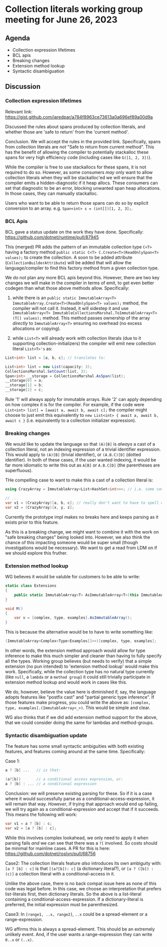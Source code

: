# Collection literals working group meeting for June 26, 2023

## Agenda

* Collection expression lifetimes
* BCL apis
* Breaking changes
* Extension method lookup
* Syntactic disambiguation

## Discussion

### Collection expression lifetimes

Relevant link: https://gist.github.com/jaredpar/a784f8963ce73613a0a696ef89a00d9a

Discussed the rules about spans produced by collection literals, and whether those are 'safe to return' from the 'current method'.

Conclusion.  We will accept the rules in the provided link. Specifically, spans from collection literals are *not* "Safe to return from current method". This has the benefit of allowing the compiler to potentially stackalloc these spans for very high efficiency code (including cases like `G([1, 2, 3])`).

While the compiler is free to use stackallocs for these spans, it is not required to do so.  However, as some consumers *may* only want to allow collection literals when they will be stackalloc'ed we will ensure that the compiler emits a hidden-diagnostic if it heap allocs.  These consumers can set that diagnostic to be an error, blocking unwanted span heap allocations.  In those cases, they can manually stackalloc.

Users who want to be able to return those spans can do so by explicit conversion to an array.  e.g. `Span<int> s = (int[])[1, 2, 3];`. 

### BCL Apis

BCL gave a status update on the work they have done.  Specifically: https://github.com/dotnet/runtime/pull/87945

This (merged) PR adds the pattern of an immutable collection type `C<T>` having a factory method `public static C<T> C.Create<T>(ReadOnlySpan<T> values);` to create the collection.  A soon to be added attribute (`CollectionBuilderAttribute`) will be added that will allow the language/compiler to find this factory method from a given collection type.

We do not plan any more BCL apis beyond this.  However, there are two key changes we will make in the compiler in terms of emit, to get even better codegen than what those above methods allow.  Specifically:

1. while there is an `public static ImmutableArray<T> ImmutableArray.Create<T>(ReadOnlySpan<T> values);` method, the compiler will not call it.  Instead, it will sidestep it and use `ImmutableArray<T> ImmutableCollectionsMarshal.ToImmutableArray<T>(T[] values);` method.  This method passes ownership of the array *directly* to `ImmutableArray<T>` ensuring no overhead (no excess allocations *or* copying).

2. while `List<T>` will already work with collection literals (due to it supporting collection-initializers) the compiler will emit new collection literal `List<T>'s` as:

```c#
List<int> list = [a, b, c]; // translates to:

List<int> list = new List(capacity: 3);
CollectionsMarshal.SetCount(list, 3);
Span<int> __storage = CollectionsMarshal.AsSpan(list);
__storage[0] = a;
__storage[1] = b;
__storage[2] = c;
```

Rule '1' will always apply for immutable arrays.  Rule '2' can apply depending on how complex it is for the compiler.  For example, if the code were `List<int> list] = [await a, await b, await c];` the compiler might choose to just emit this equivalently to `new List<int> { await a, await b, await c }` (i.e. equivalently to a collection initializer expression).

### Breaking changes

We would like to update the language so that `(A)[B]` is *always* a cast of a collection literal, not an indexing expression of a trivial identifier expression.  This would apply to `(A)[B]` (trivial identifier), or `(A.B.C)[D]` (dotted identifier).  In both of these cases, if the user wanted indexing, it would be far more idiomatic to write this out as `A[B]` or `A.B.C[D]` (the parentheses are superfluous).

THe compelling case to want to make this a cast of a collection literal is:

```c#
using CrazyArray = ImmutableArray<List<HashSet<int>>>; // i.e. some complex collection type

// ...
var v1 = (CrazyArray)[a, b, c]; // really don't want to have to spell out the type in each location
var v2 = (CrazyArray)[x, y, z];
```

Currently the prototype impl makes no breaks here and keeps parsing as it exists prior to this feature.

As this is a breaking change, we might want to combine it with the work on "safe breaking changes" being looked into.  However, we also think the chance of this impacting someone would be super small (though investigations would be necessary).  We want to get a read from LDM on if we should explore this fruther.

### Extension method lookup

WG believes it would be valuble for customers to be able to write:

```c#
static class Extensions
{
    public static ImmutableArray<T> AsImmutableArray<T>(this ImmutableArray<T> array) => array;
}

void M()
{
    var v = [complex, type, examples].AsImmutableArray();
}
```

This is because the alternative would be to have to write something like:

```c#
(ImmutableArray<Complex<Type<Examples[]>>)[complex, type, examples];
```

In other words, the extension method approach would allow for type inference to make this much simpler and cleaner than having to fully specify all the types.  Working group believes (but needs to verify) that a simple extension (no pun intended) to 'extension method lookup' would make this work.  Specifically, while the collection type has no natural type currently (like `null`, a `lambda` or a `method group`) it could still trivially participate in extension method lookup and would work in cases like this.

We do, however, believe the value here is diminished if, say, the language adopts features like "postfix cast" and "partial generic type inference".  If those features make progress, you could write the above as:  ```[complex, type, examples].(ImmutableArray<_>)```.  This would be simple and clear.  

WG also thinks that if we did add extension method support for the above, that we could consider doing the same for lambdas and method-groups.

### Syntactic disambiguation update

The feature has some small syntactic ambiguities with both existing features, and features coming around at the same time.  Specifically:

Case 1:
```c#
a ? [b] ...   // is that:

(a?[b])       // a conditional access expression, or:
a ? [b] : ... // a conditional expression
```

Conclusion: we will preserve existing parsing for these.  So if it is a case where it would successfully parse as a conditional-access-expression, it will remain that way.  *However*, if trying that approach would end up failing, we will try again as a conditional-expression and accept that if it succeeds.  This means the following will work:

```c#
var v1 = a ? [b] : c;
var v2 = [a ? [b] : c];
```

While this involves complex lookahead, we only need to apply it when parsing fails *and* we can see that there was a `?[` involved.  So costs should be minimal for mainline cases.  A PR for this is here: https://github.com/dotnet/roslyn/pull/68756

Case2: 
The collection literals feature *also* introduces its own ambiguity with: `[a ? [b] : c]` is that `[(a?[b]): c]` (a dictionary literal?), or `[a ? ([b]) : (c)]` a collection literal with a conditional-access in it.

Unlike the above case, there is no back compat issue here as none of this code was legal before.  In this case, we choose an interpretation that prefers list-literals first, then dictionary literals.  So the above is a list-literal containing a conditional-access-expression.  If a dictionary-literal is preferred, the initial expression must be parenthesized.

Case3:
In `[range1, ..x, range2]`, `..x` could be a spread-element or a range-expression.

WG affirms this is always a spread-element.  This should be an extremely unlikely event.  And, if the user wants a range-expression they can write `0..x` or `(..x)`. 
